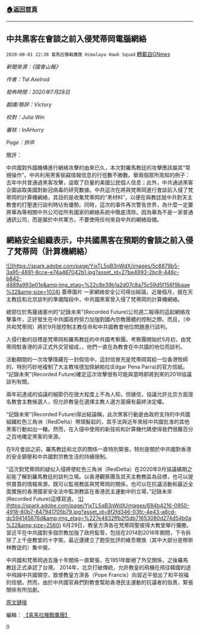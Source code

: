 ###  [:house:返回首頁](https://github.com/ourhimalayas/txt)
---

## 中共黑客在會談之前入侵梵蒂岡電腦網絡
`2020-08-01 22:38 喜馬拉雅戰鷹團 Himalaya Hawk Squad` [轉載自GNews](https://gnews.org/zh-hant/282481/)

*新聞來源：《國會山報》*

*作者：Tal Axelrod*

*發佈時間：2020年7月28日*

*翻譯/簡評：Victory*

*校對：Julia Win*

*審核：InAHurry*

*Page：拱卒*

簡評：

中共國對外國機構進行網絡攻擊的由來已久，本次對羅馬教廷的攻擊應該屬其“常規操作”。中共利用黑客偷竊情報信息的行徑數不勝數。舉兩個眾所周知的例子：去年中共曾通過黑客攻擊，盜取了巨量的美國公民個人信息；此外，中共通過黑客企圖盜取美國對新冠病毒的研究數據。中共這次在將與梵蒂岡進行會談前入侵了梵蒂岡的計算機網絡，其目的是收集梵蒂岡的“黑材料”，以便在與教廷就中共對天主教會的打壓進行談判時佔有優勢。同時，這次的事件再次警告世界，為什麼一定要將華為等相關中共公司從所有國家的網絡系統中徹底清除。因為華為不是一家普通通訊公司，而是屬於中共軍方。不要使用任何來自中共的網絡設備。



##  **網絡安全組織表示，中共國黑客在預期的會談之前入侵了梵蒂岡（計算機網絡）** 


 [!\[\](https://spark.adobe.com/page/YjxTL5qB3nWdX/images/5c8879b5-3a95-4891-8cce-e74a467042b1.jpg?asset_id=27be4993-2bc8-446c-b842-4889a993e01e&amp;img_etag=%22c8e39b1a2d07c8a75c59d5f156f9baae%22&amp;size=1024)](https://spark.adobe.com/page/YjxTL5qB3nWdX/images/5c8879b5-3a95-4891-8cce-e74a467042b1.jpg?asset_id=27be4993-2bc8-446c-b842-4889a993e01e&amp;img_etag=%22c8e39b1a2d07c8a75c59d5f156f9baae%22&amp;size=1024) 蓋蒂圖片
一家網絡安全公司得出結論，近幾個月，就在天主教廷和北京談判的準備階段中，中共國黑客曾入侵了梵蒂岡的計算機網絡。

總部位於馬薩諸塞州的“記錄未來”(Recorded Future)公司週二報導的這起網絡攻擊事件，正好發生在中共國政府努力加強對國內宗教團體的控制之際。而且，（中共和梵蒂岡）將於9月就控制主教任命和中共國教會地位問題進行談判。

入侵行動的目標是梵蒂岡和羅馬教廷的中共國考察團。考察團開始於5月初，由梵蒂岡駐香港的非正式外交官組成，，他們一直在為教會在中共國的地位而談判。

活動期間的一次攻擊隱藏在一封假信中，這封信冒充是梵蒂岡寫給一位香港牧師的，特別巧妙地複制了大主教埃德加佩納帕拉(Edgar Pena Parra)的官方信紙。 “記錄未來”(Recorded Future)確定這次攻擊很有可能與當時即將到來的2018協議談判有關。

兩年前達成的協議的細節仍在很大程度上不為人知，但據信，協議允許北京方面提名教會主教候選人，但允許教皇在選擇主教人選方面擁有最終決定權。

“記錄未來”(Recorded Future)得出結論稱，此次黑客行動是由政府支持的中共國組織紅色三角洲（RedDelta）帶頭髮起的，其手法與近年來經中共國批准的其他黑客行動如出一轍。然而，在入侵中使用的新技術和計算機代碼使得我們很難百分之百地確定黑客的來源。

在9月會談之前，羅馬教廷和北京的關係一直特別緊張，特別是關於中共國對香港的安全鎮壓和中共國對宗教生活的持續限制。

“這次對梵蒂岡的疑似入侵將使紅色三角洲（RedDelta）在2020年9月協議續期之前能了解到羅馬教廷的談判立場。以香港觀察團及其天主教教區為目標，也可以提供寶貴的情報來源，既可以監視教區與梵蒂岡的關係，也可以在抗議活動和最近全面實施的香港國家安全法中監測教區在香港民主運動中的立場，”記錄未來(Recorded Future)這樣寫道。
 [!\[\](https://spark.adobe.com/page/YjxTL5qB3nWdX/images/684b4216-0950-4918-80b7-847941705b79.jpg?asset_id=8f2fd346-03fc-4e43-a8cd-dc594145876d&amp;img_etag=%227e4832ffb2f5db71653080d274d54b0a%22&amp;size=2560)](https://spark.adobe.com/page/YjxTL5qB3nWdX/images/684b4216-0950-4918-80b7-847941705b79.jpg?asset_id=8f2fd346-03fc-4e43-a8cd-dc594145876d&amp;img_etag=%227e4832ffb2f5db71653080d274d54b0a%22&amp;size=1024)  6月29日，教皇方濟各在梵蒂岡聖彼得大教堂舉行彌撒。 
習近平在中共國對多個宗教加強了政府監管，包括在2014到2016年期間，下令拆除了上千座教堂的十字架。最近還建立了飽受批評的維吾爾族（其中大部分是穆斯林教徒的）集中營。

中共國和梵蒂岡過去幾十年關係一直緊張，在1951年斷絕了外交關係，之後羅馬教廷正式承認了台灣。 2014年，北京打破傳統，允許教皇的飛機在飛往韓國的途中飛越中共國領空，致使教皇方濟各（Pope Francis）向習近平發出了和平祝福的信號。然而，由於中共國官員們對教會幫助香港民主運動的抗議者的指責，緊張關係有所加劇。

[原文鏈接](http://www.gtv.org/)

編輯： [【喜馬拉雅戰鷹團】](https://spark.adobe.com/page/YjxTL5qB3nWdX/)
 
0
